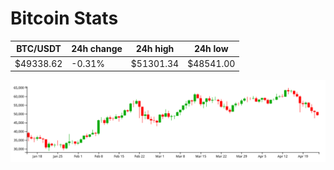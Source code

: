 # Bitcoin Stats

BTC/USDT|24h change|24h high|24h low|
|---|---|---|---|
|$49338.62|-0.31%|$51301.34|$48541.00|

<img src="./chart.svg">
